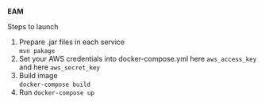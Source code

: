 **EAM**

Steps to launch
1. Prepare .jar files in each service  
	`mvn pakage`
2. Set your AWS credentials into docker-compose.yml 
	here `aws_access_key` and here `aws_secret_key`
4. Build image  
`docker-compose build`
5. Run 
`docker-compose up`
